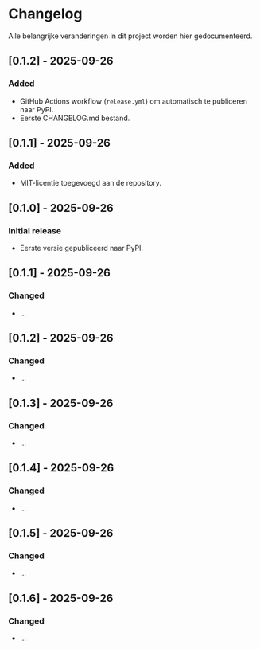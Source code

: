 # Changelog

Alle belangrijke veranderingen in dit project worden hier gedocumenteerd.

## [0.1.2] - 2025-09-26
### Added
- GitHub Actions workflow (`release.yml`) om automatisch te publiceren naar PyPI.
- Eerste CHANGELOG.md bestand.

## [0.1.1] - 2025-09-26
### Added
- MIT-licentie toegevoegd aan de repository.

## [0.1.0] - 2025-09-26
### Initial release
- Eerste versie gepubliceerd naar PyPI.
## [0.1.1] - 2025-09-26
### Changed
- ...
## [0.1.2] - 2025-09-26
### Changed
- ...
## [0.1.3] - 2025-09-26
### Changed
- ...
## [0.1.4] - 2025-09-26
### Changed
- ...
## [0.1.5] - 2025-09-26
### Changed
- ...
## [0.1.6] - 2025-09-26
### Changed
- ...

